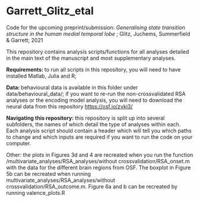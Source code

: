 # Garrett_Glitz_etal

Code for the upcoming preprint/submission: <i> Generalising state transition structure
in the human medial temporal lobe </i>; Glitz, Juchems, Summerfield & Garrett; 2021

This repository contains analysis scripts/functions for all analyses detailed in the main text of the manuscript and most supplementary analyses. 

<b> Requirements: </b> to run all scripts in this repository, you will need to have installed Matlab, Julia and R; 

<b> Data: </b> behavioural data is available in this folder under data/behavioural_data/; if you want to re-run the non-crossvalidated RSA analyses or the encoding model analysis, you will need to download the neural data from this repository https://osf.io/zvkj3/ 

<b> Navigating this repository: </b> this repository is split up into several subfolders, the names of which detail the type of analyses within each. Each analysis script should contain a header which will tell you which paths to change and which inputs are required if you want to run the code on your computer.

Other: the plots in Figures 3d and 4 are recreated when you run the function /multivariate_analyses/RSA_analyses/without crossvalidation/RSA_onset.m with the data for the different brain regions from OSF. The boxplot in Figure 5b can be recreated when running multivariate_analyses/RSA_analyses/without crossvalidation/RSA_outcome.m. Figure 6a and b can be recreated by running valence_plots.R



